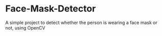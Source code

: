 # Face-Mask-Detector
A simple project to detect whether the person is wearing a face mask or not, using OpenCV
